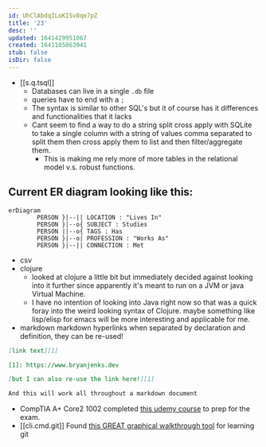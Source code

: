 ```yaml
---
id: UhClAbdqILoKISv8qe7pZ
title: '23'
desc: ''
updated: 1641429951067
created: 1641105063941
stub: false
isDir: false
---
```

- [[s.q.tsql]] 
  - Databases can live in a single `.db` file
  - queries have to end with a `;`
  - The syntax is similar to other SQL's but it of course has it differences and functionalities that it lacks
  - Cant seem to find a way to do a string split cross apply with SQLite to take a single column with a string of values comma separated to split them then cross apply them to list and then filter/aggregate them.
    - This is making me rely more of more tables in the relational model v.s. robust functions.
 ## Current ER diagram looking like this:

```mermaid
erDiagram
        PERSON }|--|| LOCATION : "Lives In"
        PERSON }|--o{ SUBJECT : Studies
        PERSON ||--o{ TAGS : Has
        PERSON }|--o| PROFESSION : "Works As"
        PERSON }|--|| CONNECTION : Met

```
    

- csv
- clojure
  - looked at clojure a little bit but immediately decided against looking into it further since apparently it's meant to run on a JVM or java Virtual Machine.
  - I have no intention of looking into Java right now so that was a quick foray into the weird looking syntax of Clojure. maybe something like lisp/elisp for emacs will be more interesting and applicable for me.
- markdown markdown hyperlinks when separated by declaration and definition, they can be re-used!
  
```markdown
[link text][1]

[1]: https://www.bryanjenks.dev

[but I can also re-use the link here!][1]

And this will work all throughout a markdown document
```

- CompTIA A+ Core2 1002 completed [this udemy course](https://www.udemy.com/course/comptia-220-1002-exam/) to prep for the exam.
- [[cli.cmd.git]] Found [this GREAT graphical walkthrough tool](https://learngitbranching.js.org/) for learning git
